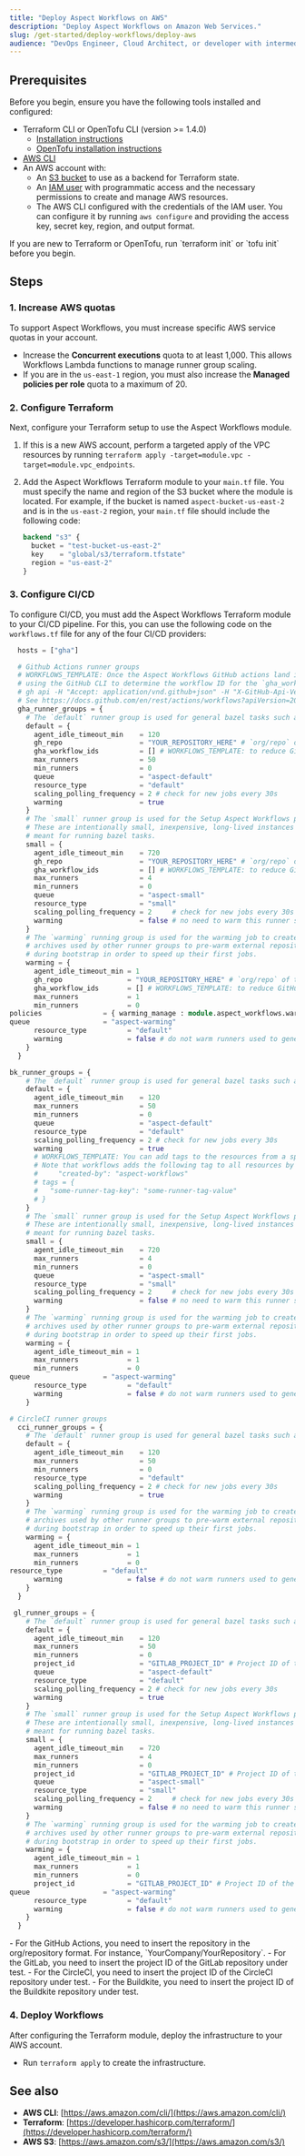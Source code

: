 ```yaml
---
title: "Deploy Aspect Workflows on AWS"
description: "Deploy Aspect Workflows on Amazon Web Services."
slug: /get-started/deploy-workflows/deploy-aws
audience: "DevOps Engineer, Cloud Architect, or developer with intermediate experience in AWS, Terraform, or OpenTofu."
---
```


## Prerequisites

Before you begin, ensure you have the following tools installed and configured:

* Terraform CLI or OpenTofu CLI (version >= 1.4.0)
    * [Installation instructions](https://developer.hashicorp.com/terraform/tutorials/aws-get-started/install-cli)
    * [OpenTofu installation instructions](https://docs.opentofu.io/getting-started/install/)
* [AWS CLI](https://aws.amazon.com/cli/?nc1=h_ls)
* An AWS account with:
  * An [S3 bucket](https://docs.aws.amazon.com/AmazonS3/latest/userguide/create-bucket-overview.html) to use as a backend for Terraform state.
  * An [IAM user](https://docs.aws.amazon.com/IAM/latest/UserGuide/id_users_create.html) with programmatic access and the necessary permissions to create and manage AWS resources.
  * The AWS CLI configured with the credentials of the IAM user. You can configure it by running `aws configure` and providing the access key, secret key, region, and output format.

<Note>
If you are new to Terraform or OpenTofu, run `terraform init` or `tofu init` before you begin.
</Note>

## Steps

### 1. Increase AWS quotas

To support Aspect Workflows, you must increase specific AWS service quotas in your account.

* Increase the **Concurrent executions** quota to at least 1,000. This allows Workflows Lambda functions to manage runner group scaling.
* If you are in the `us-east-1` region, you must also increase the **Managed policies per role** quota to a maximum of 20.

### 2. Configure Terraform

Next, configure your Terraform setup to use the Aspect Workflows module.

1.  If this is a new AWS account, perform a targeted apply of the VPC resources by running `terraform apply -target=module.vpc -target=module.vpc_endpoints`.
2.  Add the Aspect Workflows Terraform module to your `main.tf` file. You must specify the name and region of the S3 bucket where the module is located. For example, if the bucket is named `aspect-bucket-us-east-2` and is in the `us-east-2` region, your `main.tf` file should include the following code:

    ```tf
    backend "s3" {
      bucket = "test-bucket-us-east-2"
      key    = "global/s3/terraform.tfstate"
      region = "us-east-2"
    }
    ```

### 3. Configure CI/CD

To configure CI/CD, you must add the Aspect Workflows Terraform module to your CI/CD pipeline. For this, you can use the following code on the `workflows.tf` file for any of the four CI/CD providers:

<CodeGroup>

```tf GitHub Actions
  hosts = ["gha"]

  # Github Actions runner groups
  # WORKFLOWS_TEMPLATE: Once the Aspect Workflows GitHub actions land in your repository, run the following command
  # using the GitHub CLI to determine the workflow ID for the `gha_workflow_ids` fields below:
  # gh api -H "Accept: application/vnd.github+json" -H "X-GitHub-Api-Version: 2022-11-28" /repos/<org>/<repo>/actions/workflows
  # See https://docs.github.com/en/rest/actions/workflows?apiVersion=2022-11-28#list-repository-workflows for more info.
  gha_runner_groups = {
    # The `default` runner group is used for general bazel tasks such as build & test.
    default = {
      agent_idle_timeout_min    = 120
      gh_repo                   = "YOUR_REPOSITORY_HERE" # `org/repo` of the GitHub repository under test
      gha_workflow_ids          = [] # WORKFLOWS_TEMPLATE: to reduce GitHub API call frequency and prevent rate limiting, add the workflow ID of the Aspect Workflows main GitHub Action
      max_runners               = 50
      min_runners               = 0
      queue                     = "aspect-default"
      resource_type             = "default"
      scaling_polling_frequency = 2 # check for new jobs every 30s
      warming                   = true
    }
    # The `small` runner group is used for the Setup Aspect Workflows pipeline step.
    # These are intentionally small, inexpensive, long-lived instances that are not
    # meant for running bazel tasks.
    small = {
      agent_idle_timeout_min    = 720
      gh_repo                   = "YOUR_REPOSITORY_HERE" # `org/repo` of the GitHub repository under test
      gha_workflow_ids          = [] # WORKFLOWS_TEMPLATE: to reduce GitHub API call frequency and prevent rate limiting, add the workflow ID of the Aspect Workflows main GitHub Action
      max_runners               = 4
      min_runners               = 0
      queue                     = "aspect-small"
      resource_type             = "small"
      scaling_polling_frequency = 2     # check for new jobs every 30s
      warming                   = false # no need to warm this runner since it doesn't run bazel
    }
    # The `warming` running group is used for the warming job to create warming
    # archives used by other runner groups to pre-warm external repositories
    # during bootstrap in order to speed up their first jobs.
    warming = {
      agent_idle_timeout_min = 1
      gh_repo                = "YOUR_REPOSITORY_HERE" # `org/repo` of the GitHub repository under test
      gha_workflow_ids       = [] # WORKFLOWS_TEMPLATE: to reduce GitHub API call frequency and prevent rate limiting, add the workflow ID of the Aspect Workflows warming GitHub Action
      max_runners            = 1
      min_runners            = 0
policies               = { warming_manage : module.aspect_workflows.warming_management_policies["default"].arn }
queue                  = "aspect-warming"
      resource_type          = "default"
      warming                = false # do not warm runners used to generate warming archives
    }
  }
```
```tf Buildkite
bk_runner_groups = {
    # The `default` runner group is used for general bazel tasks such as build & test.
    default = {
      agent_idle_timeout_min    = 120
      max_runners               = 50
      min_runners               = 0
      queue                     = "aspect-default"
      resource_type             = "default"
      scaling_polling_frequency = 2 # check for new jobs every 30s
      warming                   = true
      # WORKFLOWS_TEMPLATE: You can add tags to the resources from a specific runner group.
      # Note that workflows adds the following tag to all resources by default
      #     "created-by": "aspect-workflows"
      # tags = {
      #   "some-runner-tag-key": "some-runner-tag-value"
      # }
    }
    # The `small` runner group is used for the Setup Aspect Workflows pipeline step.
    # These are intentionally small, inexpensive, long-lived instances that are not
    # meant for running bazel tasks.
    small = {
      agent_idle_timeout_min    = 720
      max_runners               = 4
      min_runners               = 0
      queue                     = "aspect-small"
      resource_type             = "small"
      scaling_polling_frequency = 2     # check for new jobs every 30s
      warming                   = false # no need to warm this runner since it doesn't run bazel
    }
    # The `warming` running group is used for the warming job to create warming
    # archives used by other runner groups to pre-warm external repositories
    # during bootstrap in order to speed up their first jobs.
    warming = {
      agent_idle_timeout_min = 1
      max_runners            = 1
      min_runners            = 0
queue                  = "aspect-warming"
      resource_type          = "default"
      warming                = false # do not warm runners used to generate warming archives
    }
```
```tf CircleCI
# CircleCI runner groups
  cci_runner_groups = {
    # The `default` runner group is used for general bazel tasks such as build & test.
    default = {
      agent_idle_timeout_min    = 120
      max_runners               = 50
      min_runners               = 0
      resource_type             = "default"
      scaling_polling_frequency = 2 # check for new jobs every 30s
      warming                   = true
    }
    # The `warming` running group is used for the warming job to create warming
    # archives used by other runner groups to pre-warm external repositories
    # during bootstrap in order to speed up their first jobs.
    warming = {
      agent_idle_timeout_min = 1
      max_runners            = 1
      min_runners            = 0
resource_type          = "default"
      warming                = false # do not warm runners used to generate warming archives
    }
  }
```
```tf GitLab
 gl_runner_groups = {
    # The `default` runner group is used for general bazel tasks such as build & test.
    default = {
      agent_idle_timeout_min    = 120
      max_runners               = 50
      min_runners               = 0
      project_id                = "GITLAB_PROJECT_ID" # Project ID of the GitLab repository under test
      queue                     = "aspect-default"
      resource_type             = "default"
      scaling_polling_frequency = 2 # check for new jobs every 30s
      warming                   = true
    }
    # The `small` runner group is used for the Setup Aspect Workflows pipeline step.
    # These are intentionally small, inexpensive, long-lived instances that are not
    # meant for running bazel tasks.
    small = {
      agent_idle_timeout_min    = 720
      max_runners               = 4
      min_runners               = 0
      project_id                = "GITLAB_PROJECT_ID" # Project ID of the GitLab repository under test
      queue                     = "aspect-small"
      resource_type             = "small"
      scaling_polling_frequency = 2     # check for new jobs every 30s
      warming                   = false # no need to warm this runner since it doesn't run bazel
    }
    # The `warming` running group is used for the warming job to create warming
    # archives used by other runner groups to pre-warm external repositories
    # during bootstrap in order to speed up their first jobs.
    warming = {
      agent_idle_timeout_min = 1
      max_runners            = 1
      min_runners            = 0
      project_id             = "GITLAB_PROJECT_ID" # Project ID of the GitLab repository under test
queue                  = "aspect-warming"
      resource_type          = "default"
      warming                = false # do not warm runners used to generate warming archives
    }
  }
```
</CodeGroup>

<Note>
- For the GitHub Actions, you need to insert the repository in the org/repository format. For instance, `YourCompany/YourRepository`.
- For the GitLab, you need to insert the project ID of the GitLab repository under test.
- For the CircleCI, you need to insert the project ID of the CircleCI repository under test.
- For the Buildkite, you need to insert the project ID of the Buildkite repository under test.
</Note>

### 4. Deploy Workflows

After configuring the Terraform module, deploy the infrastructure to your AWS account.

* Run `terraform apply` to create the infrastructure.

## See also

  * **AWS CLI**: [https://aws.amazon.com/cli/](https://aws.amazon.com/cli/)
  * **Terraform**: [https://developer.hashicorp.com/terraform/](https://developer.hashicorp.com/terraform/)
  * **AWS S3**: [https://aws.amazon.com/s3/](https://aws.amazon.com/s3/)